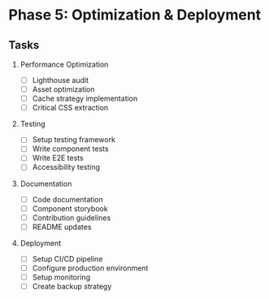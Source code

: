 # Phase 5: Optimization & Deployment

## Tasks

1. Performance Optimization

   - [ ] Lighthouse audit
   - [ ] Asset optimization
   - [ ] Cache strategy implementation
   - [ ] Critical CSS extraction

2. Testing

   - [ ] Setup testing framework
   - [ ] Write component tests
   - [ ] Write E2E tests
   - [ ] Accessibility testing

3. Documentation

   - [ ] Code documentation
   - [ ] Component storybook
   - [ ] Contribution guidelines
   - [ ] README updates

4. Deployment
   - [ ] Setup CI/CD pipeline
   - [ ] Configure production environment
   - [ ] Setup monitoring
   - [ ] Create backup strategy
